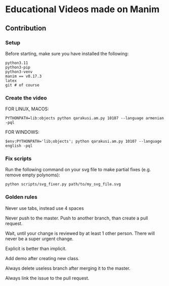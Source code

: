 # Educational Videos made on Manim

## Contribution

### Setup

Before starting, make sure you have installed the following:
```
python3.11
python3-pip
python3-venv
manim == v0.17.3
latex
git # of course
```

### Create the video

FOR LINUX, MACOS: 
```
PYTHONPATH=lib:objects python qarakusi.am.py 10107 --language armenian -pql
```

FOR WINDOWS: 
```
$env:PYTHONPATH='lib;objects'; python qarakusi.am.py 10107 --language english -pql
```

### Fix scripts

Run the following command on your svg file to make partial fixes (e.g. remove empty polynoms):
```
python scripts/svg_fixer.py path/to/my_svg_file.svg
```

### Golden rules

Never use tabs, instead use 4 spaces

Never push to the master. Push to another branch, than create a pull request.

Wait, until your change is reviewed by at least 1 other person. There will never be a super urgent change.

Explicit is better than implicit.

Add demo after creating new class.

Always delete useless branch after merging it to the master.

Always link the issue to the pull request.
